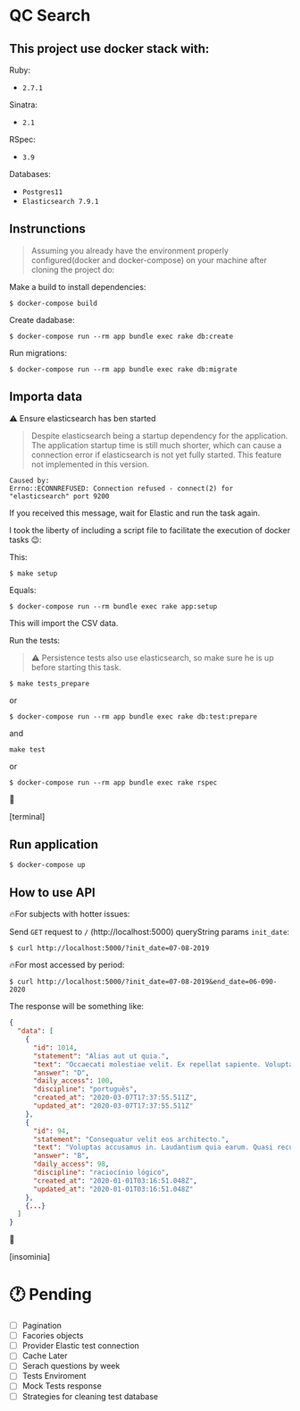 # QC Search

## This project use docker stack with:

Ruby:

- `2.7.1`

Sinatra:

- `2.1`

RSpec:

- `3.9`

Databases:

- `Postgres11`
- `Elasticsearch 7.9.1`

## Instrunctions

> Assuming you already have the environment properly configured(docker and docker-compose) on your machine after cloning the project do:

Make a build to install dependencies:

```
$ docker-compose build
```

Create dadabase:

```
$ docker-compose run --rm app bundle exec rake db:create
```

Run migrations:

```
$ docker-compose run --rm app bundle exec rake db:migrate
```

## Importa data

⚠️ Ensure elasticsearch has ben started

> Despite elasticsearch being a startup dependency for the application. The application startup time is still much shorter, which can cause a connection error if elasticsearch is not yet fully started.
> This feature not implemented in this version.

```
Caused by:
Errno::ECONNREFUSED: Connection refused - connect(2) for "elasticsearch" port 9200
```

If you received this message, wait for Elastic and run the task again.

I took the liberty of including a script file to facilitate the execution of docker tasks 😉:

This:

```
$ make setup
```

Equals:

```
$ docker-compose run --rm bundle exec rake app:setup
```

This will import the CSV data.

Run the tests:

> ⚠️ Persistence tests also use elasticsearch, so make sure he is up before starting this task.

```
$ make tests_prepare
```

or

```
$ docker-compose run --rm app bundle exec rake db:test:prepare
```

and

```
make test
```

or

```
$ docker-compose run --rm app bundle exec rake rspec
```

🎉

[terminal]

## Run application

```
$ docker-compose up
```

## How to use API

🔥For subjects with hotter issues:

Send `GET` request to `/` (http://localhost:5000) queryString params `init_date`:

```
$ curl http://localhost:5000/?init_date=07-08-2019

```

🔥For most accessed by period:

```
$ curl http://localhost:5000/?init_date=07-08-2019&end_date=06-090-2020
```

The response will be something like:

```json
{
  "data": [
    {
      "id": 1014,
      "statement": "Alias aut ut quia.",
      "text": "Occaecati molestiae velit. Ex repellat sapiente. Voluptatem ullam aut.",
      "answer": "D",
      "daily_access": 100,
      "discipline": "português",
      "created_at": "2020-03-07T17:37:55.511Z",
      "updated_at": "2020-03-07T17:37:55.511Z"
    },
    {
      "id": 94,
      "statement": "Consequatur velit eos architecto.",
      "text": "Voluptas accusamus in. Laudantium quia earum. Quasi recusandae tenetur.",
      "answer": "B",
      "daily_access": 98,
      "discipline": "raciocínio lógico",
      "created_at": "2020-01-01T03:16:51.048Z",
      "updated_at": "2020-01-01T03:16:51.048Z"
    },
    {...}
  ]
}
```

🎉

[insominia]

# 🕐 Pending

- [ ] Pagination
- [ ] Facories objects
- [ ] Provider Elastic test connection
- [ ] Cache Later
- [ ] Serach questions by week
- [ ] Tests Enviroment
- [ ] Mock Tests response
- [ ] Strategies for cleaning test database
